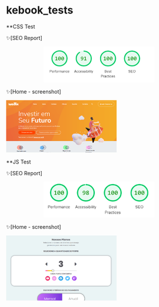 # kebook_tests

**CSS Test

 ✨[SEO Report]
<p align="center">

  <img src="/CSS-Test/images/CSS_SEO.PNG" alt="SEO" width="300"/>

<p align="center">

✨[Home - screenshot]

 <img src="/CSS-Test/images/home.PNG" alt="CSS print" width="300"/>

**JS Test

 ✨[SEO Report]
 
 <p align="center">

  <img src="/JS-Test/images/JS_SEO.PNG" alt="SEO" width="300"/>

<p align="center">

✨[Home - screenshot]

 <img src="/JS-Test/images/home.PNG" alt="CSS print" width="300"/>
